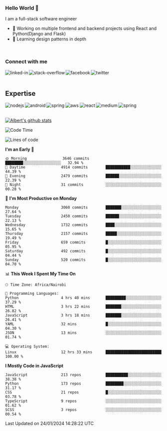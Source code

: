 

### Hello World 👋
I am a full-stack software engineer
- 🔭 Working on multiple frontend and backend projects using React and Python(Django and Flask)
- 🌱 Learning design patterns in depth

<br>

### Connect with me

[<img align="left" alt="linked-in" src="https://img.shields.io/badge/linkedin-%230077B5.svg?&style=for-the-badge&logo=linkedin&logoColor=white" />](https://www.linkedin.com/in/albert-byrone/)

<!-- [<img align="left" alt="medium" src="https://img.shields.io/badge/medium-%2312100E.svg?&style=for-the-badge&logo=medium&logoColor=white" />](https://56faisal.medium.com/) -->

[<img align="left" alt="stack-overflow" src="https://img.shields.io/badge/stack%20overflow-FE7A16?logo=stack-overflow&logoColor=white&style=for-the-badge" />](https://stackoverflow.com/users/11916317/albert-byrone)

[<img align="left" alt="facebook" src="https://img.shields.io/badge/facebook-%231877F2.svg?&style=for-the-badge&logo=facebook&logoColor=white" />](https://web.facebook.com/albert.byrone.1/)

[<img align="left" alt="twitter" src="https://img.shields.io/badge/twitter-%231DA1F2.svg?&style=for-the-badge&logo=twitter&logoColor=white" />](https://twitter.com/byrone_albert)

<br>

<br>

## Expertise
<img align="left" alt="nodejs" src="https://img.shields.io/badge/python%20-%2343853D.svg?&style=for-the-badge&logo=node.js&logoColor=white" />
<img align="left" alt="android" src="https://img.shields.io/badge/Flask-3DDC84?logo=android&logoColor=white&style=for-the-badge" />
<img align="left" alt="spring" src="https://img.shields.io/badge/drf%20-%236DB33F.svg?&style=for-the-badge&logo=spring&logoColor=white" />
<img align="left" alt="aws" src="https://img.shields.io/badge/django%20AWS-%23232F3E?logo=amazon-aws&logoColor=white&style=for-the-badge" />
<img align="left" alt="react" src="https://img.shields.io/badge/react%20-%2320232a.svg?&style=for-the-badge&logo=react&logoColor=%2361DAFB" />
<img align="left" alt="medium" src="https://img.shields.io/badge/Angular-%23316192.svg?&style=for-the-badge&logo=postgresql&logoColor=white" />
<img align="left" alt="spring" src="https://img.shields.io/badge/Javascript%20-%236DB33F.svg?&style=for-the-badge&logo=spring&logoColor=white" />
<br>
<br>


[![Albert's github stats](https://github-readme-stats.vercel.app/api?username=Albert-Byrone&count_private=true&show_icons=true&theme=radical&hide_rank=false)](https://github.com/anuraghazra/github-readme-stats)

<!-- [![Top Langs](https://github-readme-stats.vercel.app/api/top-langs/?username=Albert-Byrone&layout=compact)](https://github.com/anuraghazra/github-readme-stats) -->

<!--
**Albert-Byrone/Albert-Byrone** is a ✨ _special_ ✨ repository because its `README.md` (this file) appears on your GitHub profile.

Here are some ideas to get you started:

- 🔭 I’m currently working on ...
- 🌱 I’m currently learning ...
- 👯 I’m looking to collaborate on ...
- 🤔 I’m looking for help with ...
- 💬 Ask me about ...
- 📫 How to reach me: ...
- 😄 Pronouns: ...
- ⚡ Fun fact: ...
-->


<!--START_SECTION:waka-->
![Code Time](http://img.shields.io/badge/Code%20Time-994%20hrs%204%20mins-blue)

![Lines of code](https://img.shields.io/badge/From%20Hello%20World%20I%27ve%20Written-63.1%20million%20lines%20of%20code-blue)

**I'm an Early 🐤** 

```text
🌞 Morning                3646 commits        ████████░░░░░░░░░░░░░░░░░   32.94 % 
🌆 Daytime                4914 commits        ███████████░░░░░░░░░░░░░░   44.39 % 
🌃 Evening                2479 commits        ██████░░░░░░░░░░░░░░░░░░░   22.39 % 
🌙 Night                  31 commits          ░░░░░░░░░░░░░░░░░░░░░░░░░   00.28 % 
```
📅 **I'm Most Productive on Monday** 

```text
Monday                   3060 commits        ███████░░░░░░░░░░░░░░░░░░   27.64 % 
Tuesday                  2450 commits        ██████░░░░░░░░░░░░░░░░░░░   22.13 % 
Wednesday                1732 commits        ████░░░░░░░░░░░░░░░░░░░░░   15.65 % 
Thursday                 2157 commits        █████░░░░░░░░░░░░░░░░░░░░   19.49 % 
Friday                   659 commits         █░░░░░░░░░░░░░░░░░░░░░░░░   05.95 % 
Saturday                 492 commits         █░░░░░░░░░░░░░░░░░░░░░░░░   04.44 % 
Sunday                   520 commits         █░░░░░░░░░░░░░░░░░░░░░░░░   04.70 % 
```


📊 **This Week I Spent My Time On** 

```text
🕑︎ Time Zone: Africa/Nairobi

💬 Programming Languages: 
Python                   4 hrs 40 mins       █████████░░░░░░░░░░░░░░░░   37.29 % 
HTML                     3 hrs 22 mins       ███████░░░░░░░░░░░░░░░░░░   26.82 % 
JavaScript               3 hrs 18 mins       ███████░░░░░░░░░░░░░░░░░░   26.41 % 
YAML                     32 mins             █░░░░░░░░░░░░░░░░░░░░░░░░   04.30 % 
JSON                     13 mins             ░░░░░░░░░░░░░░░░░░░░░░░░░   01.74 % 

💻 Operating System: 
Linux                    12 hrs 33 mins      █████████████████████████   100.00 % 
```

**I Mostly Code in JavaScript** 

```text
JavaScript               213 repos           ██████████░░░░░░░░░░░░░░░   38.38 % 
Python                   173 repos           ████████░░░░░░░░░░░░░░░░░   31.17 % 
CSS                      21 repos            █░░░░░░░░░░░░░░░░░░░░░░░░   03.78 % 
TypeScript               9 repos             ░░░░░░░░░░░░░░░░░░░░░░░░░   01.62 % 
SCSS                     3 repos             ░░░░░░░░░░░░░░░░░░░░░░░░░   00.54 % 
```




 Last Updated on 24/01/2024 14:28:22 UTC
<!--END_SECTION:waka-->
